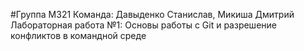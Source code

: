#Группа М321 Команда: Давыденко Станислав, Микиша Дмитрий Лабораторная работа №1: Основы работы с Git и разрешение конфликтов в командной среде
